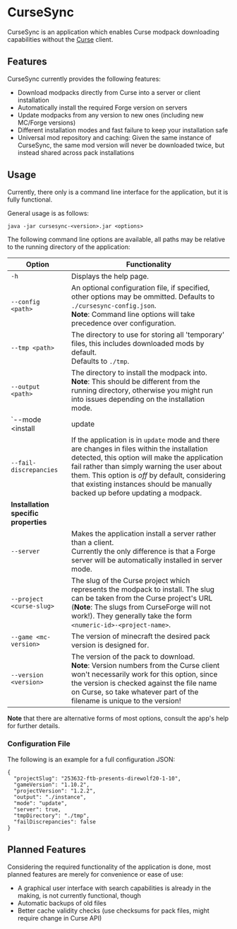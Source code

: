 CurseSync
=========

CurseSync is an application which enables Curse modpack downloading capabilities without the [Curse](https://curse.com) client.

Features
--------
CurseSync currently provides the following features:
 - Download modpacks directly from Curse into a server or client installation
 - Automatically install the required Forge version on servers
 - Update modpacks from any version to new ones (including new MC/Forge versions)
 - Different installation modes and fast failure to keep your installation safe
 - Universal mod repository and caching: Given the same instance of CurseSync, the same mod version will never be downloaded twice, but instead shared across pack installations

Usage
-----
Currently, there only is a command line interface for the application, but it is fully functional.

General usage is as follows:
```
java -jar cursesync-<version>.jar <options>
```

The following command line options are available, all paths may be relative to the running directory of the application:

| Option               | Functionality |
| -------------------- | ------------- |
| `-h`                 | Displays the help page.                                                      |
| `--config <path>`    | An optional configuration file, if specified, other options may be ommitted. Defaults to `./cursesync-config.json`.<br>**Note**: Command line options will take precedence over configuration. |
| `--tmp <path>`       | The directory to use for storing all 'temporary' files, this includes downloaded mods by default.<br>Defaults to `./tmp`. |
| `--output <path>`    | The directory to install the modpack into.<br>**Note**: This should be different from the running directory, otherwise you might run into issues depending on the installation mode. |
| `--mode <install|update|overwrite>` | Tells the application how to deal with existing installations. The default value is `update`.<br>The different values mean the following: <ul><li>`install`: Will only install the modpack into the output directory if there is no previous installation there.</li><li>`update`: Will install the modpack into the output directory if there is previous installation there, otherwise it will attempt to update the existing installation to the specified version.</li><li>`overwrite`: Will always freshly install the modpack into the output directory ignoring the contents of the output directory.<br>**Note**: The output directory will be completely wiped before installation!</li></ul> |
| `--fail-discrepancies` | If the application is in `update` mode and there are changes in files within the installation detected, this option will make the application fail rather than simply warning the user about them. This option is *off* by default, considering that existing instances should be manually backed up before updating a modpack. |
| **Installation specific properties** | |
| `--server`           | Makes the application install a server rather than a client.<br>Currently the only difference is that a Forge server will be automatically installed in server mode. |
| `--project <curse-slug>`  | The slug of the Curse project which represents the modpack to install. The slug can be taken from the Curse project's URL (**Note**: The slugs from CurseForge will not work!). They generally take the form `<numeric-id>-<project-name>`. |
| `--game <mc-version>`  | The version of minecraft the desired pack version is designed for. |
| `--version <version>`  | The version of the pack to download.<br>**Note**: Version numbers from the Curse client won't necessarily work for this option, since the version is checked against the file name on Curse, so take whatever part of the filename is unique to the version! |

**Note** that there are alternative forms of most options, consult the app's help for further details.

### Configuration File
The following is an example for a full configuration JSON:
```
{
  "projectSlug": "253632-ftb-presents-direwolf20-1-10",
  "gameVersion": "1.10.2",
  "projectVersion": "1.2.2",
  "output": "./instance",
  "mode": "update",
  "server": true,
  "tmpDirectory": "./tmp",
  "failDiscrepancies": false
}
```


Planned Features
----------------
Considering the required functionality of the application is done, most planned features are merely for convenience or ease of use:
 - A graphical user interface with search capabilities is already in the making, is not currently functional, though
 - Automatic backups of old files
 - Better cache validity checks (use checksums for pack files, might require change in Curse API)